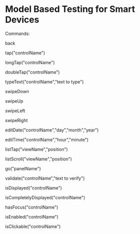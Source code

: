 # Model Based Testing for Smart Devices

Commands:

back

tap("controlName")

longTap("controlName")

doubleTap("controlName")

typeText("controlName","text to type")

swipeDown

swipeUp

swipeLeft

swipeRight

editDate("controlName","day","month","year")

editTime("controlName","hour","minute")

listTap("viewName","position")

listScroll("viewName","position")

go("panelName")

validate("controlName","text to verify")

isDisplayed("controlName")

isCompletelyDisplayed("controlName")

hasFocus("controlName")

isEnabled("controlName")

isClickable("controlName")

